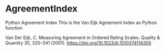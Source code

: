 # AgreementIndex
Python Agreement Index
This is the Van Eijk Agreement Index as Python function

Van Der Eijk, C. Measuring Agreement in Ordered Rating Scales. Quality & Quantity 35, 325–341 (2001). 
https://doi.org/10.1023/A:1010374114305
